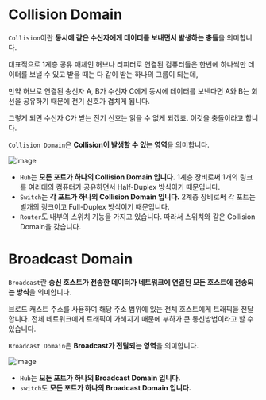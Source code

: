 # Collision Domain

`Collision`이란 **동시에 같은 수신자에게 데이터를 보내면서 발생하는 충돌**을 의미합니다. 

대표적으로 1계층 공유 매체인 허브나 리피터로 연결된 컴퓨터들은 한번에 하나씩만 데이터를 보낼 수 있고 받을 때는 다 같이 받는 하나의 그룹이 되는데,

만약 허브로 연결된 송신자 A, B가 수신자 C에게 동시에 데이터를 보낸다면 A와 B는 회선을 공유하기 때문에 전기 신호가 겹치게 됩니다.

그렇게 되면 수신자 C가 받는 전기 신호는 읽을 수 없게 되겠죠. 이것을 충돌이라고 합니다. 

`Collision Domain`은 **Collision이 발생할 수 있는 영역**을 의미합니다. 

![image](https://user-images.githubusercontent.com/53790137/151661201-08d66f6c-fb1b-4f5d-a950-a545e544d6d0.png)

- `Hub`는 **모든 포트가 하나의 Collision Domain 입니다.** 1계층 장비로써 1개의 링크를 여러대의 컴퓨터가 공유하면서 Half-Duplex 방식이기 때문입니다.
- `Switch`는 **각 포트가 하나의 Collision Domain 입니다.** 2계층 장비로써 각 포트는 별개의 링크이고 Full-Duplex 방식이기 때문입니다.
- `Router`도 내부의 스위치 기능을 가지고 있습니다. 따라서 스위치와 같은 Collision Domain을 갖습니다. 

# Broadcast Domain
`Broadcast`란 **송신 호스트가 전송한 데이터가 네트워크에 연결된 모든 호스트에 전송되는 방식**을 의미합니다. 

브로드 캐스트 주소를 사용하여 해당 주소 범위에 있는 전체 호스트에게 트래픽을 전달합니다. 전체 네트워크에게 트래픽이 가해지기 때문에 부하가 큰 통신방법이라고 할 수 있습니다. 

`Broadcast Domain`은 **Broadcast가 전달되는 영역**을 의미합니다.

![image](https://user-images.githubusercontent.com/53790137/151661607-333054a2-51c8-41ae-884d-9941e2f71d91.png)

- `Hub`는 **모든 포트가 하나의 Broadcast Domain 입니다.** 
- `switch`도 **모든 포트가 하나의 Broadcast Domain 입니다.**



